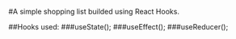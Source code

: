 #A simple shopping list builded using React Hooks.

##Hooks used:
###useState();
###useEffect();
###useReducer();